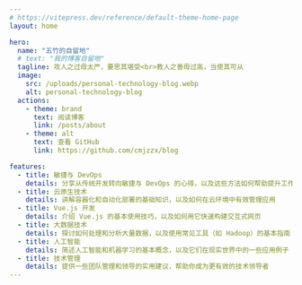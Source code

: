 ```yaml
---
# https://vitepress.dev/reference/default-theme-home-page
layout: home

hero:
  name: "五竹的自留地"
  # text: "我的博客自留地"
  tagline: 攻人之过毋太严，要思其堪受<br>教人之善毋过高，当使其可从
  image:
    src: /uploads/personal-technology-blog.webp
    alt: personal-technology-blog
  actions:
    - theme: brand
      text: 阅读博客
      link: /posts/about
    - theme: alt
      text: 查看 GitHub 
      link: https://github.com/cmjzzx/blog

features:
  - title: 敏捷与 DevOps
    details: 分享从传统开发转向敏捷与 DevOps 的心得，以及这些方法如何帮助提升工作效率
  - title: 云原生技术
    details: 讲解容器化和自动化部署的基础知识，以及如何在云环境中有效管理应用
  - title: Vue.js 开发
    details: 介绍 Vue.js 的基本使用技巧，以及如何用它快速构建交互式网页
  - title: 大数据技术
    details: 探讨如何处理和分析大量数据，以及使用常见工具（如 Hadoop）的基本指南
  - title: 人工智能
    details: 简述人工智能和机器学习的基本概念，以及它们在现实世界中的一些应用例子
  - title: 技术管理
    details: 提供一些团队管理和领导的实用建议，帮助你成为更有效的技术领导者
---
```


